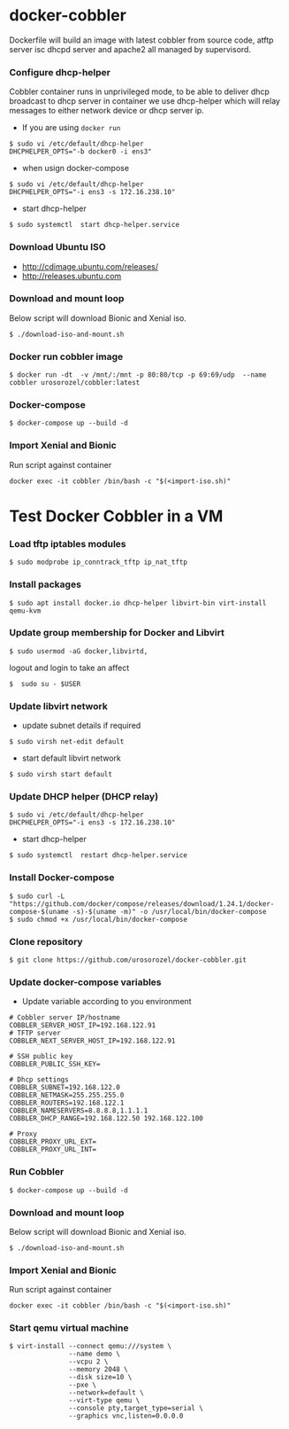 # docker-cobbler
Dockerfile will build an image with latest cobbler from source code, atftp server
isc dhcpd server and apache2 all managed by supervisord.

### Configure dhcp-helper
Cobbler container runs in unprivileged mode, to be able to deliver dhcp broadcast
to dhcp server in container we use dhcp-helper which will relay messages to either
network device or dhcp server ip.

* If you are using `docker run`
```
$ sudo vi /etc/default/dhcp-helper
DHCPHELPER_OPTS="-b docker0 -i ens3"
```

* when usign docker-compose
```
$ sudo vi /etc/default/dhcp-helper
DHCPHELPER_OPTS="-i ens3 -s 172.16.238.10"
```
* start dhcp-helper
```
$ sudo systemctl  start dhcp-helper.service
```

### Download Ubuntu ISO
* http://cdimage.ubuntu.com/releases/
* http://releases.ubuntu.com

### Download and mount loop
Below script will download Bionic and Xenial iso.
```
$ ./download-iso-and-mount.sh
```

### Docker run cobbler image
```
$ docker run -dt  -v /mnt/:/mnt -p 80:80/tcp -p 69:69/udp  --name cobbler urosorozel/cobbler:latest
```

### Docker-compose

```
$ docker-compose up --build -d
```

### Import Xenial and Bionic
Run script against container
```
docker exec -it cobbler /bin/bash -c "$(<import-iso.sh)"
```


# Test Docker Cobbler  in a VM

### Load tftp iptables modules

```
$ sudo modprobe ip_conntrack_tftp ip_nat_tftp
```

### Install packages

```
$ sudo apt install docker.io dhcp-helper libvirt-bin virt-install qemu-kvm
```

### Update group membership for Docker and Libvirt

```
$ sudo usermod -aG docker,libvirtd,
```
logout and login to take an affect

```
$  sudo su - $USER
```

### Update libvirt network

* update subnet details if required
```
$ sudo virsh net-edit default
```

* start default libvirt network
```
$ sudo virsh start default
```
### Update DHCP helper (DHCP relay)

```
$ sudo vi /etc/default/dhcp-helper
DHCPHELPER_OPTS="-i ens3 -s 172.16.238.10"
```
* start dhcp-helper
```
$ sudo systemctl  restart dhcp-helper.service
```

### Install Docker-compose

```
$ sudo curl -L "https://github.com/docker/compose/releases/download/1.24.1/docker-compose-$(uname -s)-$(uname -m)" -o /usr/local/bin/docker-compose
$ sudo chmod +x /usr/local/bin/docker-compose
```

### Clone repository

```
$ git clone https://github.com/urosorozel/docker-cobbler.git
```

### Update docker-compose variables

* Update variable according to you environment

```
# Cobbler server IP/hostname
COBBLER_SERVER_HOST_IP=192.168.122.91
# TFTP server
COBBLER_NEXT_SERVER_HOST_IP=192.168.122.91

# SSH public key
COBBLER_PUBLIC_SSH_KEY=

# Dhcp settings
COBBLER_SUBNET=192.168.122.0
COBBLER_NETMASK=255.255.255.0
COBBLER_ROUTERS=192.168.122.1
COBBLER_NAMESERVERS=8.8.8.8,1.1.1.1
COBBLER_DHCP_RANGE=192.168.122.50 192.168.122.100

# Proxy
COBBLER_PROXY_URL_EXT=
COBBLER_PROXY_URL_INT=
```

### Run Cobbler

```
$ docker-compose up --build -d
```

### Download and mount loop
Below script will download Bionic and Xenial iso.

```
$ ./download-iso-and-mount.sh
```
### Import Xenial and Bionic

Run script against container
```
docker exec -it cobbler /bin/bash -c "$(<import-iso.sh)"
```

### Start qemu virtual machine

```
$ virt-install --connect qemu:///system \
               --name demo \
               --vcpu 2 \
               --memory 2048 \
               --disk size=10 \
               --pxe \
               --network=default \
               --virt-type qemu \
               --console pty,target_type=serial \
               --graphics vnc,listen=0.0.0.0
```
